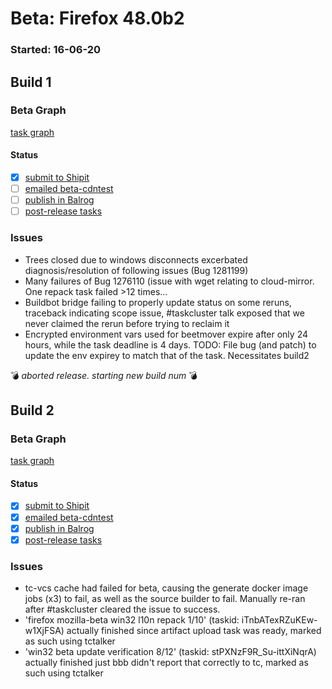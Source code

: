 # Beta: Firefox 48.0b2

### Started: 16-06-20

## Build 1

### Beta Graph
[task graph](https://tools.taskcluster.net/task-group-inspector/#mfMKKf2fReKZlh1TfFpgCA)


#### Status
- [x] [submit to Shipit](https://wiki.mozilla.org/Release:Release_Automation_on_Mercurial:Starting_a_Release#Submit_to_Ship_It)
- [ ] [emailed beta-cdntest](../how-tos/relpro.md#1-email-drivers-re-release-live-on-cdntest-channel)
- [ ] [publish in Balrog](../how-tos/relpro.md#3-publish-in-balrog)
- [ ] [post-release tasks](../how-tos/relpro.md#4-post-release-step)

### Issues
- Trees closed due to windows disconnects excerbated diagnosis/resolution of following issues (Bug 1281199)
- Many failures of Bug 1276110 (issue with wget relating to cloud-mirror. One repack task failed >12 times...
- Buildbot bridge failing to properly update status on some reruns, traceback indicating scope issue, #taskcluster talk exposed that we never claimed the rerun before trying to reclaim it
- Encrypted environment vars used for beetmover expire after only 24 hours, while the task deadline is 4 days. TODO: File bug (and patch) to update the env expirey to match that of the task. Necessitates build2

:bomb: _aborted release. starting new build num_ :bomb:

## Build 2

### Beta Graph
[task graph](https://tools.taskcluster.net/task-group-inspector/#8asrO0S6RNus6Dn8FFsc8A)


#### Status
- [x] [submit to Shipit](https://wiki.mozilla.org/Release:Release_Automation_on_Mercurial:Starting_a_Release#Submit_to_Ship_It)
- [x] [emailed beta-cdntest](../how-tos/relpro.md#1-email-drivers-re-release-live-on-cdntest-channel)
- [x] [publish in Balrog](../how-tos/relpro.md#3-publish-in-balrog)
- [x] [post-release tasks](../how-tos/relpro.md#4-post-release-step)

### Issues
- tc-vcs cache had failed for beta, causing the generate docker image jobs (x3) to fail, as well as the source builder to fail. Manually re-ran after #taskcluster cleared the issue to success.
- 'firefox mozilla-beta win32 l10n repack 1/10' (taskid: iTnbATexRZuKEw-w1XjFSA) actually finished since artifact upload task was ready, marked as such using tctalker
- 'win32 beta update verification 8/12' (taskid: stPXNzF9R_Su-ittXiNqrA) actually finished just bbb didn't report that correctly to tc, marked as such using tctalker


